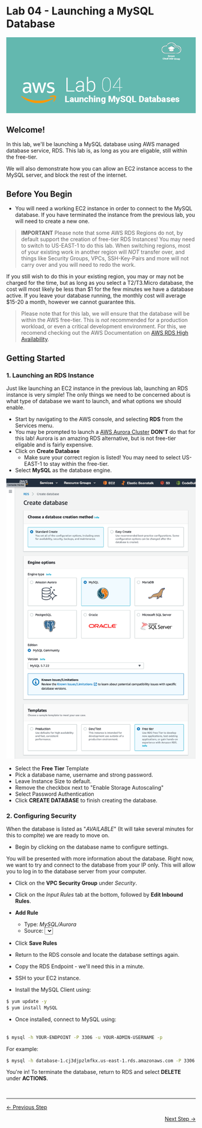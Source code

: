 # Lab 04 - Launching a MySQL Database
![Lab 04 Banner](GFX/Lab04.png)

## Welcome!
In this lab, we'll be launching a MySQL database using AWS managed database service, RDS.
This lab is, as long as you are eligable, still within the free-tier.

We will also demonstrate how you can allow an EC2 instance access to the MySQL server, and block the rest of the internet.

## Before You Begin

* You will need a working EC2 instance in order to connect to the MySQL database. If you have terminated the instance from the previous lab, you will need to create a new one.

> **IMPORTANT** Please note that some AWS RDS Regions do not, by default support the creation of free-tier RDS Instances! You may need to switch to US-EAST-1 to do this lab. When switching regions, most of your existing work in another region will *NOT* transfer over, and things like Security Groups, VPCs, SSH-Key-Pairs and more will not carry over and you will need to redo the work.

If you still wish to do this in your existing region, you may or may not be charged for the time, but as long as you select a T2/T3.Micro database, the cost will most likely be less than $1 for the few minutes we have a database active. If you leave your database running, the monthly cost will average $15-20 a month, however we cannot guarantee this.

> Please note that for this lab, we will ensure that the database will be within the AWS free-tier. This is *not* recommended for a production workload, or even a critical development environment. For this, we recomend checking out the AWS Documentation on [AWS RDS High Availability](https://aws.amazon.com/rds/ha/).


## Getting Started
### 1. Launching an RDS Instance

Just like launching an EC2 instance in the previous lab, launching an RDS instance is very simple! The only things we need to be concerned about is what type of database we want to launch, and what options we should enable.

* Start by navigating to the AWS console, and selecting **RDS** from the Services menu.
* You may be prompted to launch a [AWS Aurora Cluster](https://docs.aws.amazon.com/AmazonRDS/latest/AuroraUserGuide/CHAP_Aurora.html) **DON'T** do that for this lab! Aurora is an amazing RDS alternative, but is not free-tier eligable and is fairly expensive.
* Click on **Create Database**
    - Make sure your correct region is listed! You may need to select US-EAST-1 to stay within the free-tier.
* Select **MySQL** as the database engine.


![RDS Settings 1](GFX/Screenshot1.png)


* Select the **Free Tier** Template
* Pick a database name, username and strong password.
* Leave Instance Size to default.
* Remove the checkbox next to "Enable Storage Autoscaling"
* Select Password Authentication
* Click **CREATE DATABASE** to finish creating the database.

### 2. Configuring Security
When the database is listed as "*AVAILABLE*" (It will take several minutes for this to complte) we are ready to move on.

* Begin by clicking on the database name to configure settings.

You will be presented with more information about the database. Right now, we want to try and connect to the database from your IP only. This will allow you to log in to the database server from your computer.

* Click on the **VPC Security Group** under *Security*.
* Click on the *Input Rules* tab at the bottom, followed by **Edit Inbound Rules**.
* **Add Rule**
    - Type: *MySQL/Aurora*
    - Source: <Select your EC2 Instance> - You can find the corresponding security-group in EC2.
* Click **Save Rules**

* Return to the RDS console and locate the database settings again.
* Copy the RDS Endpoint - we'll need this in a minute.

* SSH to your EC2 instance.
* Install the MySQL Client using:

```bash
$ yum update -y
$ yum install MySQL
```

* Once installed, connect to MySQL using:
```bash

$ mysql -h YOUR-ENDPOINT -P 3306 -u YOUR-ADMIN-USERNAME -p
```

For example:
```bash
$ mysql -h database-1.cj3djpzlmfkx.us-east-1.rds.amazonaws.com -P 3306 -u admin -p
```

You're in! To terminate the database, return to RDS and select **DELETE** under **ACTIONS**.


&nbsp;
&nbsp;


---

<p align="left"><a href="../01 - Stage 1">← Previous Step</a></p>
<p align="right"><a href="../03 - Launching an EC2 Instance">Next Step →</a></p>
